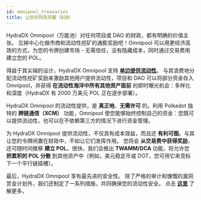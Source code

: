 ```yaml
---
id: omnipool_treasuries
title: 让您的财政苏醒（B2B）
---
```


HydraDX Omnipool（万能池）对任何项目或 DAO 的财政，都有明确的价值主张。 忘掉中心化做市商和流动性挖矿的通膨奖励吧！Omnipool 可以用更经济高效的方式，为您的令牌创建市场 - 无需信任，没有隐藏成本，同时通过交易费用建立您的 POL。

得益于其尖端的设计，HydraDX Omnipool 支持 **[单边提供流动性](/omnipool_lp)**。 与其浪费地分配流动性挖矿奖励来激励其他用户提供流动性，项目和 DAO 可以将部分资金存入 Omnipool，并获得 **在流动性海洋中所有其他资产面前** 的即时曝光机会：多样化和深度（HydraDX 有 2000 万美元 POL 正在逐步部署）。

HydraDX Omnipool 的流动性提供，是 **真正地**、**无需许可** 的。利用 Polkadot 独特的 **跨链通信（XCM）** 功能，Omnipool 使您能够始终控制自己的资金：您既可以提供流动性，也可以在不依赖第三方的情况下进行资金管理。

为 HydraDX Omnipool 提供流动性，不仅具有成本效益，而且还 **有利可图**。与其让您的令牌闲置在财政中，不如让它们发挥作用。 您将会 **从交易费中获得奖励**，还可随时间推移 **建立 POL**。很快，我们会推出 **TWAMM/DCA** 功能，将允许您 **把累积的 POL 分散** 到其他资产中（例如，美元稳定币或 DOT，您可用它来竞标下一个平行链插槽）。
 
最后，HydraDX Omnipool 享有最先进的安全性。 除了严格的审计和慷慨的漏洞赏金计划外，我们还制定了一系列措施，共同确保您的流动性安全。 点击 **[这里](/omnipool_security)** 了解更多。

